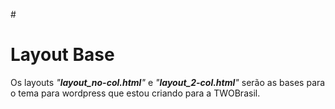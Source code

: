 #<h1>Layout Base</h1>
<p>Os layouts <em>"<strong>layout_no-col.html</strong>"</em> e <em>"<strong>layout_2-col.html</strong>"</em> ser&atilde;o as bases para o tema para wordpress que estou criando para a TWOBrasil.</p>